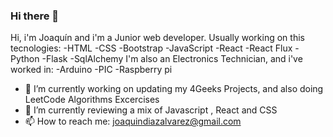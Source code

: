 ### Hi there 👋

<!--
**joaquindiazalvarez/joaquindiazalvarez** is a ✨ _special_ ✨ repository because its `README.md` (this file) appears on your GitHub profile.

Hi, i'm Joaquín and...

- 🔭 I’m currently working on updating my 4Geeks Projects, and also doing LeetCode Excercises
- 🌱 I’m currently reviewing a mix of Javascript , React and CSS
- 📫 How to reach me: joaquindiazalvarez@gmail.com
- 😄 Pronouns: JKN, Cornelius
- ⚡ Fun fact: 
-->
Hi, i'm Joaquín and i'm a Junior web developer. Usually working on this tecnologies:
  -HTML
  -CSS
  -Bootstrap
  -JavaScript
  -React
  -React Flux
  -Python
  -Flask
  -SqlAlchemy
I'm also an Electronics Technician, and i've worked in:
  -Arduino
  -PIC
  -Raspberry pi

- 🔭 I’m currently working on updating my 4Geeks Projects, and also doing LeetCode Algorithms Excercises
- 🌱 I’m currently reviewing a mix of Javascript , React and CSS
- 📫 How to reach me: joaquindiazalvarez@gmail.com


